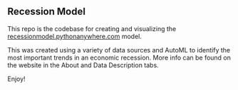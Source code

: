 ## Recession Model

This repo is the codebase for creating and visualizing the [recessionmodel.pythonanywhere.com](https://recessionmodel.pythonanywhere.com) model.

This was created using a variety of data sources and AutoML to identify the most important trends in an economic recession. More info can be found on the website in the About and Data Description tabs.

Enjoy!
